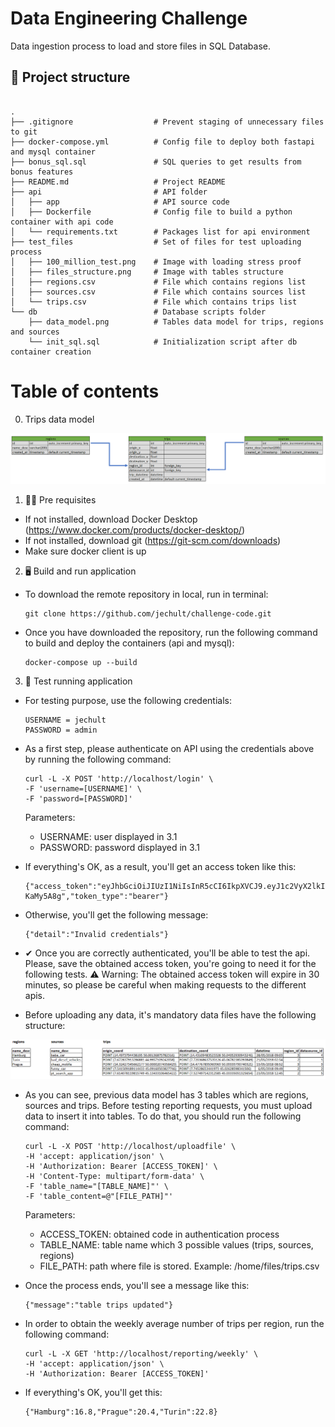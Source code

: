 # Data Engineering Challenge

Data ingestion process to load and store files in SQL Database.

## 📁 Project structure


```

.
├── .gitignore                  # Prevent staging of unnecessary files to git
├── docker-compose.yml          # Config file to deploy both fastapi and mysql container
├── bonus_sql.sql               # SQL queries to get results from bonus features
├── README.md                   # Project README
├── api                         # API folder
│   ├── app                     # API source code
│   ├── Dockerfile              # Config file to build a python container with api code
│   └── requirements.txt        # Packages list for api environment
├── test_files                  # Set of files for test uploading process
│   ├── 100_million_test.png    # Image with loading stress proof
│   ├── files_structure.png     # Image with tables structure
│   ├── regions.csv             # File which contains regions list
│   ├── sources.csv             # File which contains sources list
│   └── trips.csv               # File which contains trips list
└── db                          # Database scripts folder
    ├── data_model.png          # Tables data model for trips, regions and sources
    └── init_sql.sql            # Initialization script after db container creation

```

# Table of contents

0. Trips data model

<img src="https://github.com/jechult/challenge-code/blob/d70c3a5621351ce7d3b73de02d85f7de5168ec11/db/data_model.png" alt="Alt text" title="Trip data model">

1. 👩‍💻 Pre requisites

- If not installed, download Docker Desktop (https://www.docker.com/products/docker-desktop/)
- If not installed, download git (https://git-scm.com/downloads)
- Make sure docker client is up

2. 🖥 Build and run application

- To download the remote repository in local, run in terminal:

    ```shell
    git clone https://github.com/jechult/challenge-code.git
    ```
- Once you have downloaded the repository, run the following command to build and deploy the containers (api and mysql):

    ```shell
    docker-compose up --build
    ```

3. 🧪 Test running application

- For testing purpose, use the following credentials:

    ```shell
    USERNAME = jechult
    PASSWORD = admin
    ```

- As a first step, please authenticate on API using the credentials above by running the following command:

    ```shell
    curl -L -X POST 'http://localhost/login' \
    -F 'username=[USERNAME]' \
    -F 'password=[PASSWORD]'
    ```

    Parameters:
    - USERNAME: user displayed in 3.1
    - PASSWORD: password displayed in 3.1

- If everything's OK, as a result, you'll get an access token like this:

    ```shell
    {"access_token":"eyJhbGciOiJIUzI1NiIsInR5cCI6IkpXVCJ9.eyJ1c2VyX2lkIjoiamVjaHVsdCIsImV4cCI6MTY1OTI4OTYxN30.8hAm4rYXXgk3MHxICzeL33luxKcR5Aeyf3-KaMy5A8g","token_type":"bearer"}
    ```

- Otherwise, you'll get the following message:

    ```shell
    {"detail":"Invalid credentials"}
    ```

- ✔ Once you are correctly authenticated, you'll be able to test the api. Please, save the obtained access token,
you're going to need it for the following tests. ⚠ Warning: The obtained access token will expire in 30 minutes, so please be
careful when making requests to the different apis.

- Before uploading any data, it's mandatory data files have the following structure:

<img src="https://github.com/jechult/challenge-code/blob/eb73157fde63ff683b54b7345299ae95d70efe56/test_files/files_structure.png" alt="Alt text" title="Test files structure">

- As you can see, previous data model has 3 tables which are regions, sources and trips. Before testing reporting requests, you
must upload data to insert it into tables. To do that, you should run the following command:

    ```shell
    curl -L -X POST 'http://localhost/uploadfile' \
    -H 'accept: application/json' \
    -H 'Authorization: Bearer [ACCESS_TOKEN]' \
    -H 'Content-Type: multipart/form-data' \
    -F 'table_name="[TABLE_NAME]"' \
    -F 'table_content=@"[FILE_PATH]"'
    ```

    Parameters:
    - ACCESS_TOKEN: obtained code in authentication process
    - TABLE_NAME: table name which 3 possible values (trips, sources, regions)
    - FILE_PATH: path where file is stored. Example: /home/files/trips.csv

- Once the process ends, you'll see a message like this:

    ```shell
    {"message":"table trips updated"}
    ```

- In order to obtain the weekly average number of trips per region, run the following command:

    ```shell
    curl -L -X GET 'http://localhost/reporting/weekly' \
    -H 'accept: application/json' \
    -H 'Authorization: Bearer [ACCESS_TOKEN]'
    ```

- If everything's OK, you'll get this:

    ```shell
    {"Hamburg":16.8,"Prague":20.4,"Turin":22.8}
    ```


